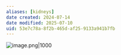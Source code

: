 ```yaml
---
aliases: [kidneys]
date created: 2024-07-14
date modified: 2025-07-10
uid: 53e7c78a-8f2b-465d-af25-9133a941b7fb
---
```


![image.png|1000](https://imagehosting4picgo.oss-cn-beijing.aliyuncs.com/imagehosting/fix-dir%2Fpicgo%2Fpicgo-clipboard-images%2F2024%2F07%2F14%2F22-24-09-784108336cbd98fc13843f154e784d3f-20240714222409-c220fa.png)
